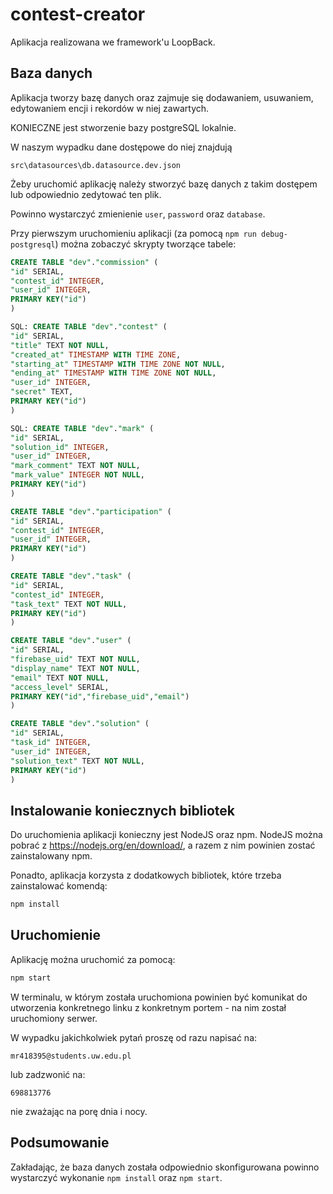 # contest-creator

Aplikacja realizowana we framework'u LoopBack.

## Baza danych

Aplikacja tworzy bazę danych oraz zajmuje się dodawaniem, usuwaniem, edytowaniem encji i rekordów w niej zawartych.

KONIECZNE jest stworzenie bazy postgreSQL lokalnie.

W naszym wypadku dane dostępowe do niej znajdują

```
src\datasources\db.datasource.dev.json
```

Żeby uruchomić aplikację należy stworzyć bazę danych z takim dostępem lub odpowiednio zedytować ten plik.

Powinno wystarczyć zmienienie `user`, `password` oraz `database`.

Przy pierwszym uruchomieniu aplikacji (za pomocą `npm run debug-postgresql`) można zobaczyć skrypty tworzące tabele:

```sql
CREATE TABLE "dev"."commission" (
"id" SERIAL,
"contest_id" INTEGER,
"user_id" INTEGER,
PRIMARY KEY("id")
)

SQL: CREATE TABLE "dev"."contest" (
"id" SERIAL,
"title" TEXT NOT NULL,
"created_at" TIMESTAMP WITH TIME ZONE,
"starting_at" TIMESTAMP WITH TIME ZONE NOT NULL,
"ending_at" TIMESTAMP WITH TIME ZONE NOT NULL,
"user_id" INTEGER,
"secret" TEXT,
PRIMARY KEY("id")
)

SQL: CREATE TABLE "dev"."mark" (
"id" SERIAL,
"solution_id" INTEGER,
"user_id" INTEGER,
"mark_comment" TEXT NOT NULL,
"mark_value" INTEGER NOT NULL,
PRIMARY KEY("id")
)

CREATE TABLE "dev"."participation" (
"id" SERIAL,
"contest_id" INTEGER,
"user_id" INTEGER,
PRIMARY KEY("id")
)

CREATE TABLE "dev"."task" (
"id" SERIAL,
"contest_id" INTEGER,
"task_text" TEXT NOT NULL,
PRIMARY KEY("id")
)

CREATE TABLE "dev"."user" (
"id" SERIAL,
"firebase_uid" TEXT NOT NULL,
"display_name" TEXT NOT NULL,
"email" TEXT NOT NULL,
"access_level" SERIAL,
PRIMARY KEY("id","firebase_uid","email")
)

CREATE TABLE "dev"."solution" (
"id" SERIAL,
"task_id" INTEGER,
"user_id" INTEGER,
"solution_text" TEXT NOT NULL,
PRIMARY KEY("id")
)
```

## Instalowanie koniecznych bibliotek

Do uruchomienia aplikacji konieczny jest NodeJS oraz npm. NodeJS można pobrać z https://nodejs.org/en/download/, a razem z nim powinien zostać zainstalowany npm.

Ponadto, aplikacja korzysta z dodatkowych bibliotek, które trzeba zainstalować komendą:

```sh
npm install
```

## Uruchomienie

Aplikację można uruchomić za pomocą:

```sh
npm start
```

W terminalu, w którym została uruchomiona powinien być komunikat do utworzenia konkretnego linku z konkretnym portem - na nim został uruchomiony serwer.

W wypadku jakichkolwiek pytań proszę od razu napisać na:

```
mr418395@students.uw.edu.pl
```

lub zadzwonić na:

```
698813776
```

nie zważając na porę dnia i nocy.

## Podsumowanie

Zakładając, że baza danych została odpowiednio skonfigurowana powinno wystarczyć wykonanie `npm install` oraz `npm start`.
